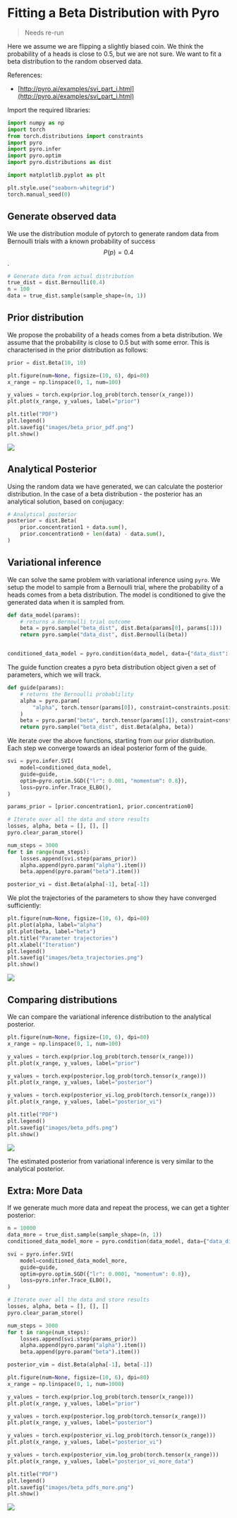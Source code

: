 # Fitting a Beta Distribution with Pyro

> Needs re-run

Here we assume we are flipping a slightly biased coin.
We think the probability of a heads is close to 0.5, but we are not sure.
We want to fit a beta distribution to the random observed data.

References:
  * [http://pyro.ai/examples/svi_part_i.html](http://pyro.ai/examples/svi_part_i.html)

Import the required libraries:


```python
import numpy as np
import torch
from torch.distributions import constraints
import pyro
import pyro.infer
import pyro.optim
import pyro.distributions as dist

import matplotlib.pyplot as plt

plt.style.use("seaborn-whitegrid")
torch.manual_seed(0)
```

## Generate observed data
We use the distribution module of pytorch to generate random data from Bernoulli trials with a known probability of success $$P(p)=0.4$$.


```python
# Generate data from actual distribution
true_dist = dist.Bernoulli(0.4)
n = 100
data = true_dist.sample(sample_shape=(n, 1))
```

## Prior distribution
We propose the probability of a heads comes from a beta distribution.
We assume that the probability is close to 0.5 but with some error.
This is characterised in the prior distribution as follows:


```python
prior = dist.Beta(10, 10)

plt.figure(num=None, figsize=(10, 6), dpi=80)
x_range = np.linspace(0, 1, num=100)

y_values = torch.exp(prior.log_prob(torch.tensor(x_range)))
plt.plot(x_range, y_values, label="prior")

plt.title("PDF")
plt.legend()
plt.savefig("images/beta_prior_pdf.png")
plt.show()
```

![](images/beta_prior_pdf.png)

## Analytical Posterior
Using the random data we have generated, we can calculate the posterior distribution.
In the case of a beta distribution - the posterior has an analytical solution,
based on conjugacy:


```python
# Analytical posterior
posterior = dist.Beta(
    prior.concentration1 + data.sum(),
    prior.concentration0 + len(data) - data.sum(),
)
```

## Variational inference
We can solve the same problem with variational inference using `pyro`.
We setup the model to sample from a Bernoulli trial,
where the probability of a heads comes from a beta distribution.
The model is conditioned to give the generated data when it is sampled from.


```python
def data_model(params):
    # returns a Bernoulli trial outcome
    beta = pyro.sample("beta_dist", dist.Beta(params[0], params[1]))
    return pyro.sample("data_dist", dist.Bernoulli(beta))


conditioned_data_model = pyro.condition(data_model, data={"data_dist": data})
```

The guide function creates a pyro beta distribution object given a set of parameters,
which we will track.


```python
def guide(params):
    # returns the Bernoulli probablility
    alpha = pyro.param(
        "alpha", torch.tensor(params[0]), constraint=constraints.positive
    )
    beta = pyro.param("beta", torch.tensor(params[1]), constraint=constraints.positive)
    return pyro.sample("beta_dist", dist.Beta(alpha, beta))
```

We iterate over the above functions, starting from our prior distribution.
Each step we converge towards an ideal posterior form of the guide.


```python
svi = pyro.infer.SVI(
    model=conditioned_data_model,
    guide=guide,
    optim=pyro.optim.SGD({"lr": 0.001, "momentum": 0.8}),
    loss=pyro.infer.Trace_ELBO(),
)

params_prior = [prior.concentration1, prior.concentration0]

# Iterate over all the data and store results
losses, alpha, beta = [], [], []
pyro.clear_param_store()

num_steps = 3000
for t in range(num_steps):
    losses.append(svi.step(params_prior))
    alpha.append(pyro.param("alpha").item())
    beta.append(pyro.param("beta").item())

posterior_vi = dist.Beta(alpha[-1], beta[-1])
```

We plot the trajectories of the parameters to show they have converged sufficiently:


```python
plt.figure(num=None, figsize=(10, 6), dpi=80)
plt.plot(alpha, label="alpha")
plt.plot(beta, label="beta")
plt.title("Parameter trajectories")
plt.xlabel("Iteration")
plt.legend()
plt.savefig("images/beta_trajectories.png")
plt.show()
```

![](images/beta_trajectories.png)

## Comparing distributions
We can compare the variational inference distribution to the analytical posterior.


```python
plt.figure(num=None, figsize=(10, 6), dpi=80)
x_range = np.linspace(0, 1, num=100)

y_values = torch.exp(prior.log_prob(torch.tensor(x_range)))
plt.plot(x_range, y_values, label="prior")

y_values = torch.exp(posterior.log_prob(torch.tensor(x_range)))
plt.plot(x_range, y_values, label="posterior")

y_values = torch.exp(posterior_vi.log_prob(torch.tensor(x_range)))
plt.plot(x_range, y_values, label="posterior_vi")

plt.title("PDF")
plt.legend()
plt.savefig("images/beta_pdfs.png")
plt.show()
```

![](images/beta_pdfs.png)

The estimated posterior from variational inference is very similar to the analytical posterior.

## Extra: More Data
If we generate much more data and repeat the process,
we can get a tighter posterior:


```python
n = 10000
data_more = true_dist.sample(sample_shape=(n, 1))
conditioned_data_model_more = pyro.condition(data_model, data={"data_dist": data_more})

svi = pyro.infer.SVI(
    model=conditioned_data_model_more,
    guide=guide,
    optim=pyro.optim.SGD({"lr": 0.0001, "momentum": 0.8}),
    loss=pyro.infer.Trace_ELBO(),
)

# Iterate over all the data and store results
losses, alpha, beta = [], [], []
pyro.clear_param_store()

num_steps = 3000
for t in range(num_steps):
    losses.append(svi.step(params_prior))
    alpha.append(pyro.param("alpha").item())
    beta.append(pyro.param("beta").item())

posterior_vim = dist.Beta(alpha[-1], beta[-1])

plt.figure(num=None, figsize=(10, 6), dpi=80)
x_range = np.linspace(0, 1, num=1000)

y_values = torch.exp(prior.log_prob(torch.tensor(x_range)))
plt.plot(x_range, y_values, label="prior")

y_values = torch.exp(posterior.log_prob(torch.tensor(x_range)))
plt.plot(x_range, y_values, label="posterior")

y_values = torch.exp(posterior_vi.log_prob(torch.tensor(x_range)))
plt.plot(x_range, y_values, label="posterior_vi")

y_values = torch.exp(posterior_vim.log_prob(torch.tensor(x_range)))
plt.plot(x_range, y_values, label="posterior_vi_more_data")

plt.title("PDF")
plt.legend()
plt.savefig("images/beta_pdfs_more.png")
plt.show()
```

![](images/beta_pdfs_more.png)
